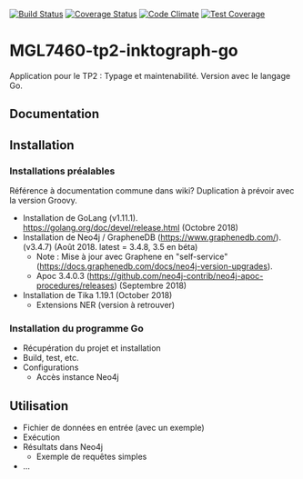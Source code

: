 [![Build Status](https://travis-ci.org/eric-gagnon/mgl7460-tp2-linktograph-go.svg?branch=master)](https://travis-ci.org/eric-gagnon/mgl7460-tp2-linktograph-go)
[![Coverage Status](https://coveralls.io/repos/github/eric-gagnon/mgl7460-tp2-linktograph-go/badge.svg?branch=master)](https://coveralls.io/github/eric-gagnon/mgl7460-tp2-linktograph-go?branch=master)
[![Code Climate](https://codeclimate.com/github/codeclimate/codeclimate/badges/gpa.svg)](https://codeclimate.com/github/eric-gagnon/mgl7460-tp2-linktograph-go)
[![Test Coverage](https://api.codeclimate.com/v1/badges/93056b3d54fae3588072/test_coverage)](https://codeclimate.com/github/eric-gagnon/mgl7460-tp2-linktograph-go/test_coverage)

# MGL7460-tp2-inktograph-go
Application pour le TP2 : Typage et maintenabilité. Version avec le langage Go.

## Documentation

## Installation

### Installations préalables

Référence à documentation commune dans wiki? Duplication à prévoir avec la version Groovy.

* Installation de GoLang (v1.11.1). https://golang.org/doc/devel/release.html (Octobre 2018)
* Installation de Neo4j / GrapheneDB (https://www.graphenedb.com/). (v3.4.7) (Août 2018. latest = 3.4.8, 3.5 en béta)
    * Note : Mise à jour avec Graphene en "self-service" (https://docs.graphenedb.com/docs/neo4j-version-upgrades).
    * Apoc 3.4.0.3 (https://github.com/neo4j-contrib/neo4j-apoc-procedures/releases) (Septembre 2018)
* Installation de Tika 1.19.1 (October 2018)
    * Extensions NER (version à retrouver)

### Installation du programme Go

* Récupération du projet et installation
* Build, test, etc.
* Configurations
    * Accès instance Neo4j

## Utilisation

* Fichier de données en entrée (avec un exemple)
* Exécution
* Résultats dans Neo4j
    * Exemple de requêtes simples
* ...
